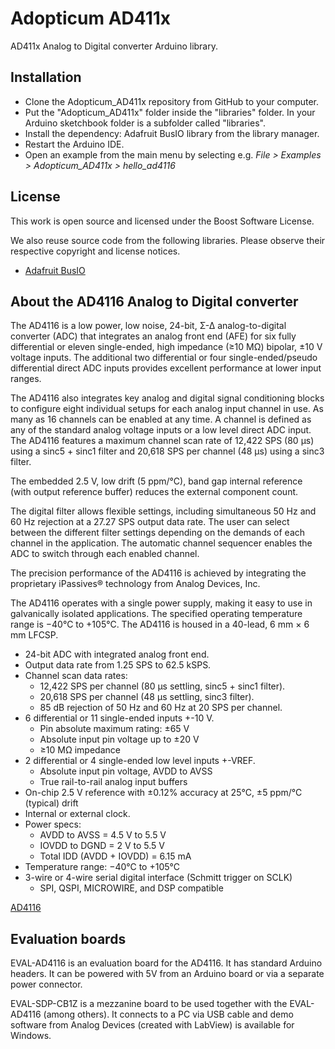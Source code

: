 # Adopticum AD411x
AD411x Analog to Digital converter Arduino library.


## Installation

- Clone the Adopticum_AD411x repository from GitHub to your computer.
- Put the "Adopticum_AD411x" folder inside the "libraries" folder.
In your Arduino sketchbook folder is a subfolder called "libraries".
- Install the dependency: Adafruit BusIO library from the library manager.
- Restart the Arduino IDE.
- Open an example from the main menu by selecting e.g.
*File > Examples > Adopticum_AD411x > hello_ad4116*


## License

This work is open source and licensed under the Boost Software License.

We also reuse source code from the following libraries. Please observe their respective copyright and license notices.

- [Adafruit BusIO](https://github.com/adafruit/Adafruit_BusIO)


## About the AD4116 Analog to Digital converter

The AD4116 is a low power, low noise, 24-bit, Σ-Δ analog-to-digital converter (ADC) that integrates an analog front end (AFE) for six fully differential or eleven single-ended, high impedance (≥10 MΩ) bipolar, ±10 V voltage inputs. The additional two differential or four single-ended/pseudo differential direct ADC inputs provides excellent performance at lower input ranges.

The AD4116 also integrates key analog and digital signal conditioning blocks to configure eight individual setups for each analog input channel in use. As many as 16 channels can be enabled at any time. A channel is defined as any of the standard analog voltage inputs or a low level direct ADC input. The AD4116 features a maximum channel scan rate of 12,422 SPS (80 μs) using a sinc5 + sinc1 filter and 20,618 SPS per channel (48 μs) using a sinc3 filter.

The embedded 2.5 V, low drift (5 ppm/°C), band gap internal reference (with output reference buffer) reduces the external component count.

The digital filter allows flexible settings, including simultaneous 50 Hz and 60 Hz rejection at a 27.27 SPS output data rate. The user can select between the different filter settings depending on the demands of each channel in the application. The automatic channel sequencer enables the ADC to switch through each enabled channel.

The precision performance of the AD4116 is achieved by integrating the proprietary iPassives® technology from Analog Devices, Inc.

The AD4116 operates with a single power supply, making it easy to use in galvanically isolated applications. The specified operating temperature range is −40°C to +105°C. The AD4116 is housed in a 40-lead, 6 mm × 6 mm LFCSP.

- 24-bit ADC with integrated analog front end.
- Output data rate from 1.25 SPS to 62.5 kSPS.
- Channel scan data rates:
  + 12,422 SPS per channel (80 μs settling, sinc5 + sinc1 filter).
  + 20,618 SPS per channel (48 μs settling, sinc3 filter).
  + 85 dB rejection of 50 Hz and 60 Hz at 20 SPS per channel.
- 6 differential or 11 single-ended inputs +-10 V.
  + Pin absolute maximum rating: ±65 V
  + Absolute input pin voltage up to ±20 V
  + ≥10 MΩ impedance
- 2 differential or 4 single-ended low level inputs +-VREF.
  + Absolute input pin voltage, AVDD to AVSS
  + True rail-to-rail analog input buffers
- On-chip 2.5 V reference with ±0.12% accuracy at 25°C, ±5 ppm/°C (typical) drift
- Internal or external clock.
- Power specs:
  + AVDD to AVSS = 4.5 V to 5.5 V
  + IOVDD to DGND = 2 V to 5.5 V
  + Total IDD (AVDD + IOVDD) = 6.15 mA
- Temperature range: −40°C to +105°C
- 3-wire or 4-wire serial digital interface (Schmitt trigger on SCLK)
  + SPI, QSPI, MICROWIRE, and DSP compatible

[AD4116](https://www.analog.com/en/products/ad4116.html)


## Evaluation boards

EVAL-AD4116 is an evaluation board for the AD4116. It has standard Arduino headers. It can be powered with 5V from an Arduino board or via a separate power connector.

EVAL-SDP-CB1Z is a mezzanine board to be used together with the EVAL-AD4116 (among others). It connects to a PC via USB cable and demo software from Analog Devices (created with LabView) is available for Windows.
